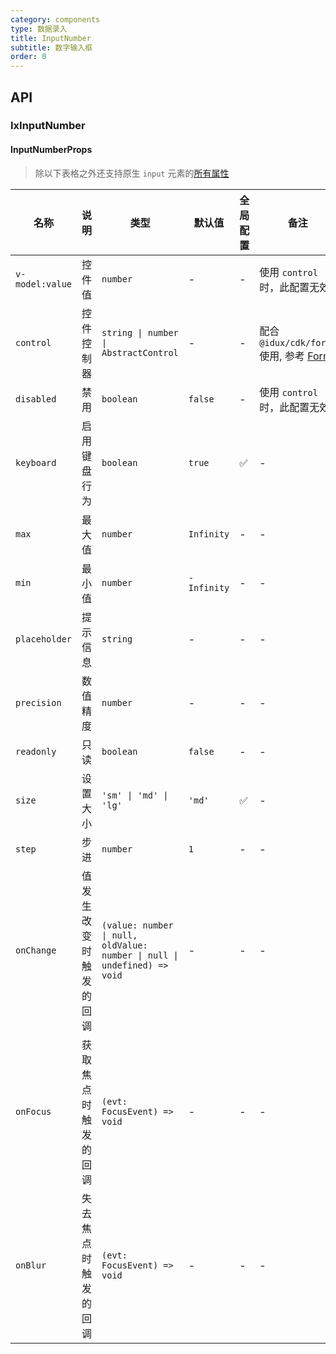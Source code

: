 ```yaml
---
category: components
type: 数据录入
title: InputNumber
subtitle: 数字输入框
order: 0
---
```


## API

### IxInputNumber

#### InputNumberProps

> 除以下表格之外还支持原生 `input` 元素的[所有属性](https://developer.mozilla.org/zh-CN/docs/Web/HTML/Element/input)

| 名称 | 说明 | 类型  | 默认值 | 全局配置 | 备注 |
| --- | --- | --- | --- | --- | --- |
| `v-model:value` | 控件值 | `number` | - | - | 使用 `control` 时，此配置无效 |
| `control` | 控件控制器 | `string \| number \| AbstractControl` | - | - | 配合 `@idux/cdk/forms` 使用, 参考 [Form](/components/form/zh) |
| `disabled` | 禁用 | `boolean` | `false` | - | 使用 `control` 时，此配置无效 |
| `keyboard` | 启用键盘行为 | `boolean` | `true` | ✅ | - |
| `max` | 最大值 | `number` | `Infinity` | - | - |
| `min` | 最小值 | `number` | `-Infinity` | - | - |
| `placeholder` | 提示信息 | `string` | - | - | - |
| `precision` | 数值精度 | `number` | - | - | - |
| `readonly` | 只读 | `boolean` | `false` | - | - |
| `size` | 设置大小 | `'sm' \| 'md' \| 'lg'` | `'md'` | ✅ | - |
| `step` | 步进 | `number` | `1` | - | - |
| `onChange` | 值发生改变时触发的回调 | `(value: number \| null, oldValue: number \| null \| undefined) => void` | - | - | - |
| `onFocus` | 获取焦点时触发的回调 | `(evt: FocusEvent) => void` | - | - | - |
| `onBlur` | 失去焦点时触发的回调 | `(evt: FocusEvent) => void` | - | - | - |

